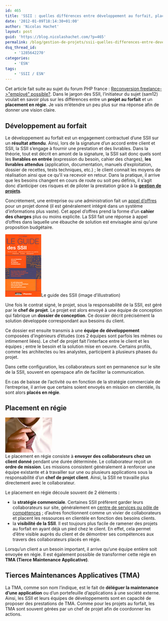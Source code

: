 ```yaml
---
id: 465
title: 'SSII : quelles différences entre développement au forfait, placement en régie et TMA ?'
date: '2012-01-09T18:14:30+01:00'
author: 'Nicolas Hachet'
layout: post
guid: 'https://blog.nicolashachet.com/?p=465'
permalink: /blog/gestion-de-projets/ssii-quelles-differences-entre-developpement-au-forfait-placement-en-regie-et-tma/
dsq_thread_id:
    - '1285642270'
categories:
    - 'ESN'
tags:
    - 'SSII / ESN'
---
```


Cet article fait suite au sujet du forum PHP france : [Reconversion freelance->"employé" possible?](https://forum.phpfrance.com/emploi-etudes/reconversion-freelance-employe-possible-t262037.html). Dans le jargon des SSII, l’initiateur du sujet (sam12) voulait en savoir plus sur les différences entre un **projet au forfait** et un **placement en régie**. Je vais m’étendre un peu plus sur ma réponse afin de donner une vision claire.

## Développement au forfait

Le développement au forfait est un engagement contractuel d’une SSII sur un **résultat attendu**. Ainsi, lors de la signature d’un accord entre client et SSII, la SSII s’engage à fournir une prestation et des livrables. Dans la théorie, tout est décrit en amont de la signature, la SSII sait donc quels sont les **livrables en entrée** (expression du besoin, cahier des charges), **les livrables attendus** (application, documentation, manuels d’exploitation, dossier de recettes, tests techniques, etc.) ; le client connait les moyens de réalisation ainsi que ce qu’il va recevoir en retour. Dans la pratique, il arrive que les besoins changent en cours de route ou soit peu définis, il s’agit donc d’anticiper ces risques et de piloter la prestation grâce à la [**gestion de projets**](https://www.nicolashachet.com/blog/category/gestion-de-projets/ "Gestion de projets").

Concrètement, une entreprise ou une administration fait un [appel d’offres](https://www.nicolashachet.com/blog/2013/01/04/gestion-de-projets/quest-ce-quun-appel-doffres-en-ssii/ "Qu'est ce qu'un appel d'offres en SSII ?") pour un projet donné (il est généralement intégré dans un système d’informations plus vaste). Cet appel d’offres prend la forme d’un **cahier des charges** plus ou moins explicite. La SSII fait une réponse à appel d’offres dans laquelle une ébauche de solution est envisagée ainsi qu’une proposition budgétaire.

[![](/wp-content/uploads/2012/01/guide-ssii1.gif "guide-ssii")](/wp-content/uploads/2012/01/guide-ssii1.gif)Le guide des SSII (image d’illustration)

Une fois le contrat signé, le projet, sous la responsabilité de la SSII, est géré par le **chef de projet**. Le projet est alors envoyé à une équipe de conception qui fabrique un **dossier de conception**. Ce dossier décrit précisément la solution développée correspondant aux besoins du client.

Ce dossier est ensuite transmis à une **équipe de développement** composées d’ingénieurs d’études (ces 2 équipes sont parfois les mêmes ou intimement liées). Le chef de projet fait l’interface entre le client et les équipes ; entre le besoin et la solution mise en oeuvre. Certains profils, comme les architectes ou les analystes, participent à plusieurs phases du projet.

Dans cette configuration, les collaborateurs sont en permanence sur le site de la SSII, souvent en openspace afin de faciliter la communication.

En cas de baisse de l’activité ou en fonction de la stratégie commerciale de l’entreprise, il arrive que certains soient envoyés en mission en clientèle, ils sont alors **placés en régie**.

## Placement en régie


[![](/wp-content/uploads/2012/01/placementjpg1.jpg "placementjpg")](/wp-content/uploads/2012/01/placementjpg1.jpg)  
Le placement en régie consiste à **envoyer des collaborateurs chez un client donné** pendant une durée déterminée. Le collaborateur reçoit un **ordre de mission**. Les missions consistent généralement à renforcer une équipe existante et à travailler sur une ou plusieurs applications sous la responsabilité d’un **chef de projet client**. Ainsi, la SSII ne travaille plus directement avec le collaborateur.

Le placement en régie découle souvent de 2 éléments :

- la **stratégie commerciale**. Certaines SSII préfèrent garder leurs collaborateurs sur site, généralement en [centre de services ou pôle de compétences](https://www.nicolashachet.com/blog/2013/02/14/gestion-de-projets/ssii-et-centre-de-services-php/ "SSII et centre de services PHP") ; d’autres fonctionnent comme un vivier de collaborateurs et placent les ressources en clientèle en fonction des besoins clients.
- la **visibilité de la SSII**. Il est toujours plus facile de ramener des projets au forfait en ayant déjà un pied chez le client. En effet, cela permet d’être visible auprès du client et de démontrer ses compétences aux travers des collaborateurs placés en régie.

Lorsqu’un client a un besoin important, il arrive qu’une équipe entière soit envoyée en régie. Il est également possible de transformer cette régie en **TMA (Tierce Maintenance Applicative)**.

## Tierces Maintenances Applicatives (TMA)

La TMA, comme son nom l’indique, est le fait de **déléguer la maintenance d’une application** ou d’un portefeuille d’applications à une société externe. Ainsi, les SSII et leurs équipes de développements sont en capacité de proposer des prestations de TMA. Comme pour les projets au forfait, les TMA sont souvent gérées par un chef de projet afin de coordonner les actions.
